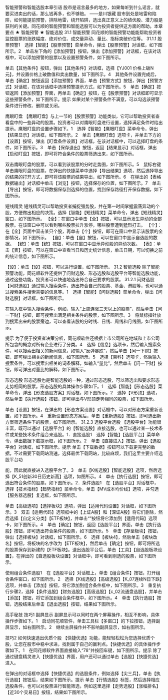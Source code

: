 智能预警和智能选股本章引语
股市是谣言最多的地方，如果每听到什么谣言，就要买进卖出的话，那么钱再多，也不够赔。
——是川银藏
股市到处是地雷和陷阱，如何能提前预警，排除地雷，绕开陷阱，选出真正意义上的绩优股、潜力股是获利的关键。同花顺的智能预警和智能选股可以为投资者提供这方面的帮助。本章要点
★ 智能预警
★ 智能选股
31.1 智能预警
同花顺的智能预警功能能帮助投资者监控股票的涨跌幅度、绝对价位、成交量异动、量比、指标突破价位等。
31.1.1 股票预警1　选择【智能】【股票预警】菜单命令，弹出【股票预警】对话框，如下图所示。2　单击左下角的【添加预警】按钮，弹出【添加预警】对话框，在该对话框中，可以添加预警的股票以及设置预警条件，如下图所示。

单击【其他条件】按钮，弹出【其他条件】对话框，选择【YJ001 价格上破N元】，并设置价格上破数值和卖出数量，如下图所示。4　其他条件设置完成后，单击【确定】按钮返回【添加预警】界面，单击【预警方式】按钮，弹出【预警方式】对话框，在该对话框中选择预警提示方式，如下图所示。5　单击【确定】按钮返回【添加预警】界面，再单击【确定】按钮，在【股票预警】对话框即可显示这些预警条件，如下图所示。提示
如果对某个预警条件不满意，可以勾选该预警条件进行修改、删除或关闭。

鹰眼盯盘
【鹰眼盯盘】与上一节的【股票预警】功能类似，它可以帮助投资者查看盘中的一些异动的股票。投资者可以对鹰眼盯盘进行设置，选择满足条件时给出提示。鹰眼盯盘的设置步骤如下。1　选择【智能】【鹰眼盯盘】菜单命令，弹出【结果显示】对话框，如下图所示。2　单击【鹰眼盯盘】选项卡，并单击下方的【设置】按钮，弹出【盯盘条件设置】对话框，在该对话框中，可以选择盯盘的条件，如下图所示。3　单击【保存退出】按钮，返回【结果显示】对话框，弹出【启动盯盘】按钮，即可将符合条件的股票筛选出来，如下图所示。

双击鹰眼盯盘的股票，可以看到该股票的分时走势图，如下图所示。5　鼠标右键单击鹰眼盯盘的股票，在弹出的快捷菜单中选择【导出结果】选项，然后选择导出的结果的打开方式，即可将该股票的结果导出，如下图所示。6　在弹出的【表格数据输出】对话框中单击【浏览】按钮，选择保存的位置，如下图所示。7　单击【导出】按钮，即可将数据保存到选择的位置，找到保存路径打开保存数据，如下图所示。

短线精灵
短线精灵可以帮助投资者捕捉强势股，并在第一时间掌握震荡异动的个股，方便做出相应的决策。选择【智能】【短线精灵】菜单命令，弹出【短线精灵】窗口，如下图所示。
【全】：在窗口中单击【全】按钮，可以显示发生异动的全部股票。在该窗口中可以看到哪些股票拉升涨停，哪些股票遭到猛烈打击。
【个】：在【全】页面中双击某只个股，再单击【个】按钮，即可在窗口中显示该股票的全部情况，如下图所示。
【自】：单击【自】按钮，可以在窗口中显示自选股的数据。
【统】：单击【统】按钮，可以在窗口中显示异动股的异动次数。
【表】：单击【表】按钮，可以在窗口中查看当日和历史统计信息，单击日期，可以切换之前的统计信息，如下图所示。

【设】：单击【设】按钮，可以进行设置，如下图所示。
31.2 智能选股
除了智能预警功能，同花顺软件还提供了问财选股、形态选股和选股平台等智能选股功能，通过这些功能，投资者可以快速地选出符合自己要求的股票。
31.2.1 问财选股
【问财选股】通过输入搜索条件，选出符合自己的股票、基金、港股等，也可以通过搜索条件搜索需要的信息等。1　选择【智能】【问财选股】菜单命令，弹出【问财选股】对话框，如下图所示。

在输入框中输入搜索条件，例如，输入“上周连涨三天以上的股票”，然后单击【问一下财】按钮，即可搜索出满足相关条件的股票，如下图所示。3　将鼠标指针放到搜索出来的股票旁边，可以查看该股的分时线、日线、周线和月线图，如下图所示。

提示
为了便于投资者决策分析，同花顺软件还根据上市公司所在地域和上市公司所包含的概念对所有企业进行了分类。4　选择【信息】选项卡，然后输入搜索条件，可以搜索出相关的新闻信息，如输入“反弹暴跌”，然后单击【问一下财】按钮，即可弹出相关的新闻信息，如下图所示。5　选择【百科】选项卡，然后输入搜索条件，可以搜索出相关的词条解释，如输入“量比”，然后单击【问一下财】按钮，即可弹出对量比的解释，如下图所示。

形态选股
形态选股也是智能选股的一种，通过形态选股，可以筛选出和要求形态走势相同的股票。形态选股的具体操作步骤如下。1　选择【智能】【形态选股】菜单命令，弹出【形态选股方案】对话框，如下图所示。2　选择【V形顶】选项，然后单击【执行选股】按钮，即可弹出与V形顶走势相同的股票，如下图所示。

单击【设置】按钮，在弹出的【形态方案设置】对话框中，可以对形态方案重新设置，如下图所示。4　重新设置形态方案后，单击【重新选股】按钮，即可选出新方案筛选条件下的股票，如下图所示。
31.2.3 选股平台选股
【选股平台】功能很丰富，既可以通过【选股平台】的【智能选股】直接选股，也可以通过某一技术条件或某些技术条件组合来选股。1．直接选股1　选择【智能】【选股平台】菜单命令，弹出数据下载提示框，如下图所示。2　单击【直接进入】按钮，弹出【选股平台】对话框，如下图所示。提示
单击【下载数据】按钮可以下载更完整的数据，不过需要下载网站测速，选择最优下载网站，比较麻烦，我们这里主要介绍选股平台功

能，因此就直接进入选股平台了。3　单击【K线选股】【智能选股】选项，然后选择【K_51创新30日历史新高】选项，如图所示。4　单击【执行选股】按钮，即可选出符合条件的股票，如下图所示。2．条件选股1　在【选股平台】对话框中，选择【技术指标】【趋势指标】菜单命令，单击【MV成本均价线】选项，并勾选【服务器选股】复选框，如下图所示。

单击【高级选项】【选择板块】选项，弹出【适用代码设置】对话框，如下图所示。3　双击【适用代码】选项框中的【上证A股】和【深证A股】将它们删除，然后选择【自定义分类】【ETF板块】，并单击“”按钮将它添加到【适用代码】选项卡，如下图所示。4　单击【确定】按钮，返回【选股平台】界面，单击【执行选股】按钮，即可选出符合条件的股票，如下图所示。5　单击【存至板块】按钮，弹出【选择板块】对话框，如下图所示。6　选择【板块4】，然后单击【板块改名】按钮，将板块的名字改为【ETF板块】，然后单击【确定】按钮，即可将所选的股票保存到新建的【ETF板块】。退出选股平台后，单击【工具】【自选股板块设置】，在弹出的【自选股板块设置】对话框中，即可看到刚选的股票，如下图所示。

使用组合条件选股1　在【选股平台】对话框上，单击【组合条件】按钮，打开组合条件窗口，如下图所示。2　选择【K线选股】【高级选股】【K_07连续N日下跌】选项，并单击【添加】按钮，将它添加到组合条件框中，如下图所示。3　重复执行步骤2，选择【条件选股】【财务选股】【高级选股】【c_02流通盘选股】，并单击【添加】按钮，将它添加到组合条件框中，如下图所示。4　单击【执行选股】按钮，选股结束后单击【退出选股】按钮，结果如下图所示。

高手秘技
技巧1 副屏显示
副屏显示可以同时在两个屏幕操作，相互不影响，具体操作步骤如下。1　启动同花顺软件，单击工具栏【多窗口】的下拉按钮，选择副屏显示，如右图所示。2　继续主屏操作并不影响副屏显示，如右图所示。

技巧2 如何快速选出优质个股
【快捷优选】功能，能轻轻松松为您选择优质个股，让您在股市中稳中求进，找到属于自己的赢利点。【快捷优选】的具体操作步骤如下。1　在同花顺软件界面直接输入“78”并按回车键，如下图所示。提示
除了通过键盘精灵进入【快捷优选】界面，用户还可以通过单击【选股】【快捷优选】进入。

在弹出的对话框中选择【快捷优选】的选股条件，例如选择【尖三兵】，单击【执行选股】按钮后，结果如下图所示。提示
单击【行情选股】标签，然后选择相应选股条件，也可以对股票进行智能筛选，例如这里选择【走势选股】【涨幅排名】【近30个交易日】按钮，结果如下图所示。